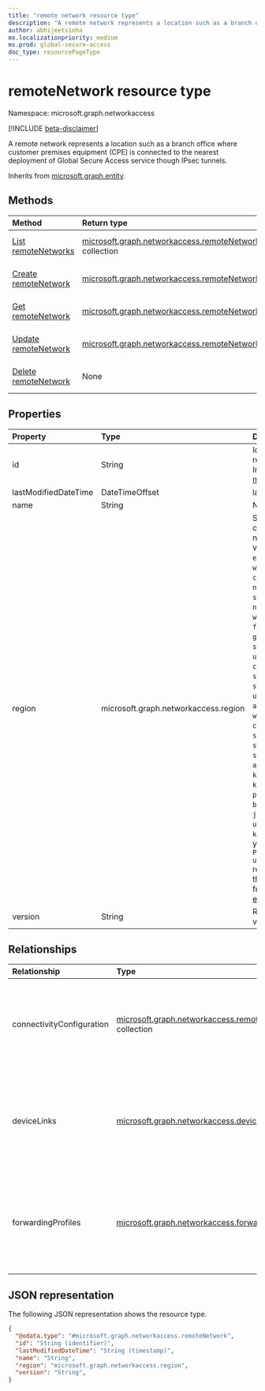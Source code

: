 ```yaml
---
title: "remote network resource type"
description: "A remote network represents a location such as a branch office where customer premises equipment (CPE) is connected to the nearest deployment of Global Secure Access service though IPsec tunnels."
author: abhijeetsinha
ms.localizationpriority: medium
ms.prod: global-secure-access
doc_type: resourcePageType
---
```


# remoteNetwork resource type

Namespace: microsoft.graph.networkaccess

[!INCLUDE [beta-disclaimer](../../includes/beta-disclaimer.md)]

A remote network represents a location such as a branch office where customer premises equipment (CPE) is connected to the nearest deployment of Global Secure Access service though IPsec tunnels.

Inherits from [microsoft.graph.entity](../resources/entity.md).

## Methods
|Method|Return type|Description|
|:---|:---|:---|
|[List remoteNetworks](../api/networkaccess-connectivity-list-remotenetworks.md)|[microsoft.graph.networkaccess.remoteNetwork](../resources/networkaccess-remotenetwork.md) collection|Get a list of the [microsoft.graph.networkaccess.remoteNetwork](../resources/networkaccess-remotenetwork.md) objects and their properties.|
|[Create remoteNetwork](../api/networkaccess-connectivity-post-remotenetworks.md)|[microsoft.graph.networkaccess.remoteNetwork](../resources/networkaccess-remotenetwork.md)|Create a new [microsoft.graph.networkaccess.remoteNetwork](../resources/networkaccess-remotenetwork.md) object.|
|[Get remoteNetwork](../api/networkaccess-remotenetwork-get.md)|[microsoft.graph.networkaccess.remoteNetwork](../resources/networkaccess-remotenetwork.md)|Read the properties and relationships of a [microsoft.graph.networkaccess.remoteNetwork](../resources/networkaccess-remotenetwork.md) object.|
|[Update remoteNetwork](../api/networkaccess-remotenetwork-update.md)|[microsoft.graph.networkaccess.remoteNetwork](../resources/networkaccess-remotenetwork.md)|Update the properties of a [microsoft.graph.networkaccess.remoteNetwork](../resources/networkaccess-remotenetwork.md) object.|
|[Delete remoteNetwork](../api/networkaccess-connectivity-delete-remotenetworks.md)|None|Delete a [microsoft.graph.networkaccess.remoteNetwork](../resources/networkaccess-remotenetwork.md) object.|

## Properties
|Property|Type|Description|
|:---|:---|:---|
|id|String|Identifier for the remote network. Inherited from [microsoft.graph.entity](../resources/entity.md).|
|lastModifiedDateTime|DateTimeOffset|last modified time.|
|name|String|Name.|
|region|microsoft.graph.networkaccess.region|Specify the region closest to your remote network. The possible value are: `eastUS`, `eastUS2`, `westUS`, `westUS2`, `westUS3`, `centralUS`, `northCentralUS`, `southCentralUS`, `northEurope`, `westEurope`, `franceCentral`, `germanyWestCentral`, `switzerlandNorth`, `ukSouth`, `canadaEast`, `canadaCentral`, `southAfricaWest`, `southAfricaNorth`, `uaeNorth`, `australiaEast`, `westCentralUS`, `centralIndia`, `southEastAsia`, `swedenCentral`, `southIndia`, `australiaSouthEast`, `koreaCentral`, `koreaSouth`, `polandCentral`, `brazilSouth`, `japanEast`, `japanWest`, `unknownFutureValue`, `koreaSouth`. Note that you must use the `Prefer: include-unknown-enum-members` request header to get the following values from this [evolvable enum](/graph/best-practices-concept#handling-future-members-in-evolvable-enumerations): `koreaSouth`.|
|version|String|Remote network version.|

## Relationships
|Relationship|Type|Description|
|:---|:---|:---|
|connectivityConfiguration|[microsoft.graph.networkaccess.remoteNetworkConnectivityConfiguration](../resources/networkaccess-remotenetworkconnectivityconfiguration.md) collection|Specifies the connectivity details of all device links associated with a remote network.|
|deviceLinks|[microsoft.graph.networkaccess.deviceLink](../resources/networkaccess-devicelink.md) collection|Each unique CPE device associated with a remote network is specified. Supports `$expand`.|
|forwardingProfiles|[microsoft.graph.networkaccess.forwardingProfile](../resources/networkaccess-forwardingprofile.md) collection|Each forwarding profile associated with a remote network is specified. Supports `$expand`.|

## JSON representation
The following JSON representation shows the resource type.
<!-- {
  "blockType": "resource",
  "keyProperty": "id",
  "@odata.type": "microsoft.graph.networkaccess.remoteNetwork",
  "baseType": "microsoft.graph.entity",
  "openType": false
}
-->
``` json
{
  "@odata.type": "#microsoft.graph.networkaccess.remoteNetwork",
  "id": "String (identifier)",
  "lastModifiedDateTime": "String (timestamp)",
  "name": "String",
  "region": "microsoft.graph.networkaccess.region",
  "version": "String",
}
```

